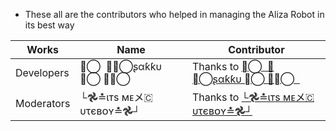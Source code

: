 - These all are the contributors who helped in managing the Aliza Robot in its best way

| Works | Name | Contributor |
|-|-------|-------|
| Developers | ‌‌‌‌≛⃝ ⁪⁬⁮⁮⁮⁮ ‌‌‌‌⁪⁬⁮⁮⁮👑≛⃝ʂαƙƙυ ≛⃝ 👑≛⃝ ⁪⁬⁮⁮⁮⁮ ‌‌‌‌ | Thanks to [‌‌‌‌≛⃝ ⁪⁬⁮⁮⁮⁮ ‌‌‌‌⁪⁬⁮⁮⁮👑≛⃝ʂαƙƙυ ≛⃝ 👑≛⃝ ⁪⁬⁮⁮⁮⁮ ‌‌‌‌](https://t.me/sakku_cute)
| Moderators | └𖣘≛ιᴛs ᴍᴇメ🇨υτєʙᴏʏ≛𖣘┘ | Thanks to [└𖣘≛ιᴛs ᴍᴇメ🇨υτєʙᴏʏ≛𖣘┘](https://t.me/Itz_me_AR) 
